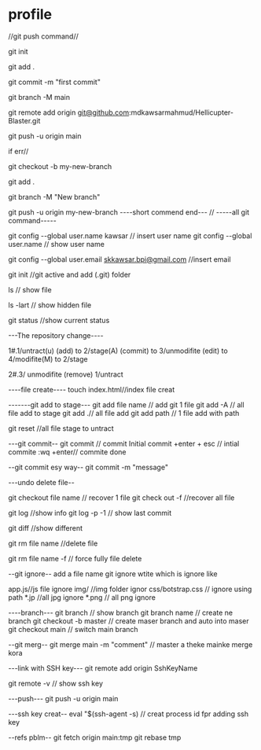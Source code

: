 # profile

//git push command//

git init

git add .

git commit -m "first commit"

git branch -M main

git remote add origin git@github.com:mdkawsarmahmud/Hellicupter-Blaster.git

git push -u origin main

if err//

git checkout -b my-new-branch

git add .

git branch -M "New branch"

git push -u origin my-new-branch
----short commend end---
//
-----all git command-----

git config --global user.name kawsar // insert user name
git config --global user.name // show user name

git config --global user.email skkawsar.bpi@gmail.com //insert email

git init //git active and add (.git) folder

ls // show file

ls -lart // show hidden file

git status //show current status


---The repository change----

1#.1/untract(u) (add) to 2/stage(A) (commit) to 3/unmodifite (edit) to 4/modifite(M) to 2/stage

2#.3/ unmodifite (remove) 1/untract

----file create----
touch index.html//index file creat

-------git add to stage---
git add file name // add git 1 file
git add -A // all file add to stage 
git add .// all file add 
git add path // 1 file add with path

git reset //all file stage to untract

---git commit--
git commit // commit
Initial commit +enter + esc // intial commite 
:wq +enter// commite done

--git commit esy way--
git commit -m "message"

---undo delete file--

git checkout file name // recover 1 file
git check out -f //recover all file


git log //show info
git log -p -1 // show last commit

git diff //show different 

git rm file name //delete file

git rm file name -f // force fully file delete

--git ignore--
add a file name git ignore 
wtite which is ignore like

app.js//js file ignore
img/ //img folder ignor
css/botstrap.css // ignore using path
*.jp //all jpg ignore 
*.png // all png ignore

----branch---
git branch // show branch
git branch name // create ne branch
git checkout -b master // create maser branch and auto into maser
git checkout main // switch main branch

--git merg--
git merge main -m "comment" // master a theke mainke merge kora

---link with SSH key---
git remote add origin SshKeyName

git remote -v // show ssh key

---push---
git push -u origin main

---ssh key creat--
eval "$(ssh-agent -s) // creat process id fpr adding ssh key

--refs pblm--
git fetch origin main:tmp
git rebase tmp

